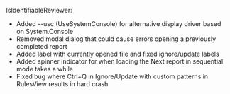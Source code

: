 IsIdentifiableReviewer:
- Added --usc (UseSystemConsole) for alternative display driver based on System.Console
- Removed modal dialog that could cause errors opening a previously completed report
- Added label with currently opened file and fixed ignore/update labels 
- Added spinner indicator for when loading the Next report in sequential mode takes a while 
- Fixed bug where Ctrl+Q in Ignore/Update with custom patterns in RulesView results in hard crash

